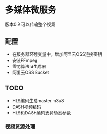 # 多媒体微服务
版本0.9 可以传输整个视频
## 配置
- 在服务器环境变量中，增加阿里云OSS连接密钥
- 安装FFmpeg
- 雪花算法Id生成器
- 阿里云OSS Bucket
## TODO
- HLS编码生成master.m3u8
- DASH视频编码
- HLS和DASH编码支持动态参数

### 视频资源处理
